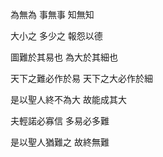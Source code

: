 為無為
事無事
知無知

大小之
多少之
報怨以德

圖難於其易也
為大於其細也

天下之難必作於易
天下之大必作於細

是以聖人終不為大
故能成其大

夫輕諾必寡信
多易必多難

是以聖人猶難之
故終無難
